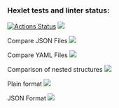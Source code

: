 ### Hexlet tests and linter status:
[![Actions Status](https://github.com/Kennocke/java-project-71/workflows/hexlet-check/badge.svg)](https://github.com/Kennocke/java-project-71/actions)
<a href="https://codeclimate.com/github/Kennocke/java-project-71/maintainability"><img src="https://api.codeclimate.com/v1/badges/5e498e5ed8a05457d3d4/maintainability" /></a>

Compare JSON Files
<a href="https://asciinema.org/a/xKVD2bv3Ru3a2HAUwuczUWeEL" target="_blank"><img src="https://asciinema.org/a/xKVD2bv3Ru3a2HAUwuczUWeEL.svg" /></a>

Compare YAML Files
<a href="https://asciinema.org/a/KBzBp8myDG1KkmtTCgJndvTZU" target="_blank"><img src="https://asciinema.org/a/KBzBp8myDG1KkmtTCgJndvTZU.svg" /></a>

Comparison of nested structures
<a href="https://asciinema.org/a/z4HIeq29ZzpJzDimhQZA6na10" target="_blank"><img src="https://asciinema.org/a/z4HIeq29ZzpJzDimhQZA6na10.svg" /></a>

Plain format
<a href="https://asciinema.org/a/CeVV6znmPXHcYahdscXJHRZ19" target="_blank"><img src="https://asciinema.org/a/CeVV6znmPXHcYahdscXJHRZ19.svg" /></a>

JSON Format
<a href="https://asciinema.org/a/KwniVsXwDHMNO9JTSjXRsK9Dr" target="_blank"><img src="https://asciinema.org/a/KwniVsXwDHMNO9JTSjXRsK9Dr.svg" /></a>